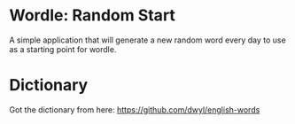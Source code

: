 # Wordle: Random Start
A simple application that will generate a new random word every day to use as a starting point for wordle.

# Dictionary
Got the dictionary from here: https://github.com/dwyl/english-words
